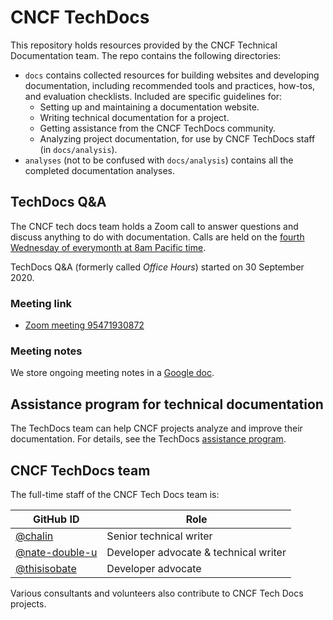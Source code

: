 # CNCF TechDocs

This repository holds resources provided by the CNCF Technical Documentation
team. The repo contains the following directories:

- `docs` contains collected resources for building websites and developing documentation, including recommended tools and practices, how-tos,
and evaluation checklists. Included are specific guidelines for:
    - Setting up and maintaining a documentation website.
    - Writing technical documentation for a project.
    - Getting assistance from the CNCF TechDocs community.
    - Analyzing project documentation, for use by CNCF TechDocs staff (in `docs/analysis`).
- `analyses` (not to be confused with `docs/analysis`) contains all the completed documentation analyses.

## TechDocs Q&A

The CNCF tech docs team holds a Zoom call to answer questions and discuss anything to do with documentation.
Calls are held on the [fourth Wednesday of everymonth at 8am Pacific time][date-time].

TechDocs Q&A (formerly called *Office Hours*) started on 30 September 2020.

### Meeting link

- [Zoom meeting 95471930872]

### Meeting notes

We store ongoing meeting notes in a
[Google doc](https://docs.google.com/document/d/1roexHTLCrErYjNT2NEoRsVnn_YNbQzZ1gyXNK8hXR4Q/).

## Assistance program for technical documentation

The TechDocs team can help CNCF projects analyze and improve their
documentation. For details, see the TechDocs
[assistance program](docs/assistance.md).

## CNCF TechDocs team

The full-time staff of the CNCF Tech Docs team is:

<!-- markdownlint-disable line-length -->

| GitHub ID                                          | Role                                  |
| -------------------------------------------------- | ------------------------------------- |
| [@chalin](https://github.com/chalin)               | Senior technical writer               |
| [@nate-double-u](https://github.com/nate-double-u) | Developer advocate & technical writer |
| [@thisisobate](https://github.com/thisisobate)     | Developer advocate                    |

<!-- markdownlint-enable line-length -->
<!-- cSpell:ignore chalin nate thisisobate -->

Various consultants and volunteers also contribute to CNCF Tech Docs projects.

[date-time]:
  https://tockify.com/cncf.public.events/monthly?search=CNCF%20Tech%20Writers%20Office%20Hours
[Zoom meeting 95471930872]:
  https://zoom-lfx.platform.linuxfoundation.org/meeting/95471930872?password=db1aa715-a60b-444c-8b14-71d44161a42e
